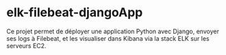 # elk-filebeat-djangoApp
Ce projet permet de déployer une application Python avec Django, envoyer ses logs à Filebeat, et les visualiser dans Kibana via la stack ELK sur les serveurs EC2.

